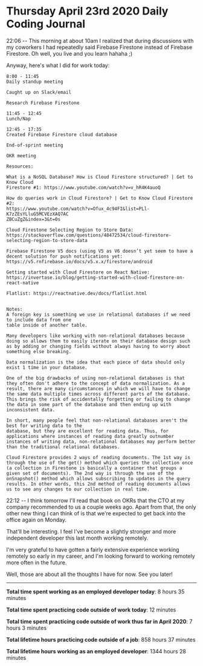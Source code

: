 # Thursday April 23rd 2020 Daily Coding Journal

22:06 -- This morning at about 10am I realized that during discussions with my coworkers I had repeatedly said Firebase Firestone instead of Firebase Firestore. Oh well, you live and you learn hahaha ;)

Anyway, here's what I did for work today:
```
8:00 - 11:45
Daily standup meeting

Caught up on Slack/email

Research Firebase Firestone

11:45 - 12:45
Lunch/Nap

12:45 - 17:35
Created Firebase Firestore cloud database

End-of-sprint meeting

OKR meeting

Resources:

What is a NoSQL Database? How is Cloud Firestore structured? | Get to Know Cloud 
Firestore #1: https://www.youtube.com/watch?v=v_hR4K4auoQ

How do queries work in Cloud Firestore? | Get to Know Cloud Firestore #2: 
https://www.youtube.com/watch?v=Ofux_4c94FI&list=PLl-K7zZEsYLluG5MCVEzXAQ7AC
ZBCuZgZ&index=3&t=0s

Cloud Firestone Selecting Region to Store Data: 
https://stackoverflow.com/questions/48472534/cloud-firestore-selecting-region-to-store-data

Firebase Firestone V5 docs (using V5 as V6 doesn’t yet seem to have a decent solution for push notifications yet: https://v5.rnfirebase.io/docs/v5.x.x/firestore/android

Getting started with Cloud Firestore on React Native:
https://invertase.io/blog/getting-started-with-cloud-firestore-on-react-native

Flatlist: https://reactnative.dev/docs/flatlist.html


Notes:
A foreign key is something we use in relational databases if we need to include data from one 
table inside of another table.

Many developers like working with non-relational databases because doing so allows them to easily iterate on their database design such as by adding or changing fields without always having to worry about something else breaking.

Data normalization is the idea that each piece of data should only exist 1 time in your database.

One of the big drawbacks of using non-relational databases is that they often don't adhere to the concept of data normalization. As a result, there are many circumstances in which we will have to change the same data multiple times across different parts of the database. This brings the risk of accidentally forgetting or failing to change the data in some part of the database and then ending up with inconsistent data.

In short, many people feel that non-relational databases aren't the best for writing data to the
database, but they are excellent for reading data. Thus, for applications where instances of reading data greatly outnumber instances of writing data, non-relational databases may perform better than the traditional relational databases.

Cloud Firestore provides 2 ways of reading documents. The 1st way is through the use of the get() method which queries the collection once (a collection in Firestone is basically a container that groups a given set of documents). The 2nd way is through the use of the onSnapshot() method which allows subscribing to updates in the query results. In other words, this 2nd method of reading documents allows us to see any changes to our collection in real time.
```
22:12 -- I think tomorrow I'll read that book on OKRs that the CTO at my company recommended to us a couple weeks ago. Apart from that, the only other new thing I can think of is that we're expected to get back into the office again on Monday.

That'll be interesting. I feel I've become a slightly stronger and more independent developer this last month working remotely.

I'm very grateful to have gotten a fairly extensive experience working remotely so early in my career, and I'm looking forward to working remotely more often in the future.

Well, those are about all the thoughts I have for now. See you later!
___
**Total time spent working as an employed developer today**: 8 hours 35 minutes

**Total time spent practicing code outside of work today**: 12 minutes

**Total time spent practicing code outside of work thus far in April 2020**: 7 hours 3 minutes

**Total lifetime hours practicing code outside of a job**: 858 hours 37 minutes

**Total lifetime hours working as an employed developer**: 1344 hours 28 minutes